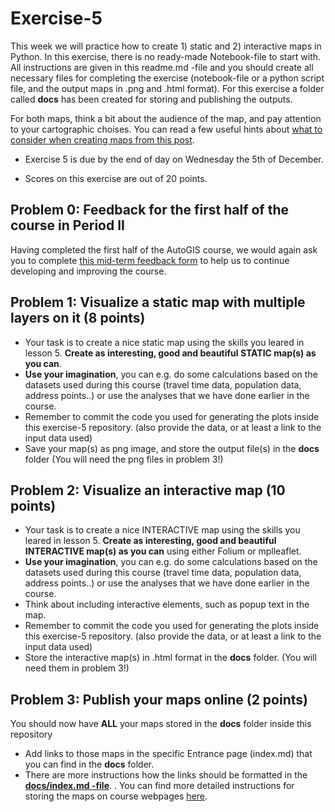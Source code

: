 # Exercise-5

This week we will practice how to create 1) static and 2) interactive maps in Python. In this exercise, there is no ready-made Notebook-file to start with. All instructions are given in this readme.md -file and you should create all necessary files for completing the exercise (notebook-file or a python script file, and the output maps in .png and .html format). For this exercise a folder called **docs** has been created for storing and publishing the outputs.  

For both maps, think a bit about the audience of the map, and pay attention to your cartographic choises. You can read a few useful hints about [what to consider when creating maps from this post](https://www.gislounge.com/ten-things-to-consider-when-making-a-map/). 

- Exercise 5 is due by the end of day on Wednesday the 5th of December.

- Scores on this exercise are out of 20 points. 

## Problem 0: Feedback for the first half of the course in Period II

Having completed the first half of the AutoGIS course, we would again ask you to complete [this mid-term feedback form](https://elomake.helsinki.fi/lomakkeet/84893/lomake.html) to help us
to continue developing and improving the course.



## Problem 1: Visualize a static map with multiple layers on it (8 points)

- Your task is to create a nice static map using the skills you leared in lesson 5. **Create as interesting, good and beautiful STATIC map(s) as you can**.
- **Use your imagination**, you can e.g. do some calculations based on the datasets used during this course (travel time data, population data, address points..) or use the analyses that we have done earlier in the course. 
- Remember to commit the code you used for generating the plots inside this exercise-5 repository. (also provide the data, or at least a link to the input data used)
- Save your map(s) as png image, and store the output file(s) in the **docs** folder (You will need the png files in problem 3!)
  

## Problem 2: Visualize an interactive map (10 points)

- Your task is to create a nice INTERACTIVE map using the skills you leared in lesson 5. **Create as interesting, good and beautiful INTERACTIVE map(s) as you can** using either Folium or mplleaflet. 
- **Use your imagination**, you can e.g. do some calculations based on the datasets used during this course (travel time data, population data, address points..) or use the analyses that we have done earlier in the course. 
- Think about including interactive elements, such as popup text in the map.
- Remember to commit the code you used for generating the plots inside this exercise-5 repository. (also provide the data, or at least a link to the input data used)
- Store the interactive map(s) in .html format in the **docs** folder. (You will need them in problem 3!)


## Problem 3: Publish your maps online (2 points)

 You should now have **ALL** your maps stored in the **docs** folder inside this repository
- Add links to those maps in the specific Entrance page (index.md) that you can find in the **docs** folder. 
- There are more instructions how the links should be formatted in the [**docs/index.md -file**](docs/index.md). 
. You can find more detailed instructions for storing the maps on course webpages [here](https://automating-gis-processes.github.io/2018/lessons/L5/share-on-github.html#sharing-interactive-plots-on-github).


